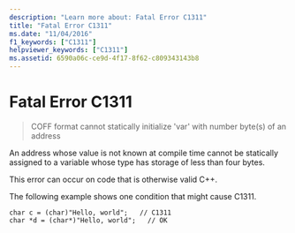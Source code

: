 ```yaml
---
description: "Learn more about: Fatal Error C1311"
title: "Fatal Error C1311"
ms.date: "11/04/2016"
f1_keywords: ["C1311"]
helpviewer_keywords: ["C1311"]
ms.assetid: 6590a06c-ce9d-4f17-8f62-c809343143b8
---
```

# Fatal Error C1311

> COFF format cannot statically initialize 'var' with number byte(s) of an address

An address whose value is not known at compile time cannot be statically assigned to a variable whose type has storage of less than four bytes.

This error can occur on code that is otherwise valid C++.

The following example shows one condition that might cause C1311.

```
char c = (char)"Hello, world";   // C1311
char *d = (char*)"Hello, world";   // OK
```
